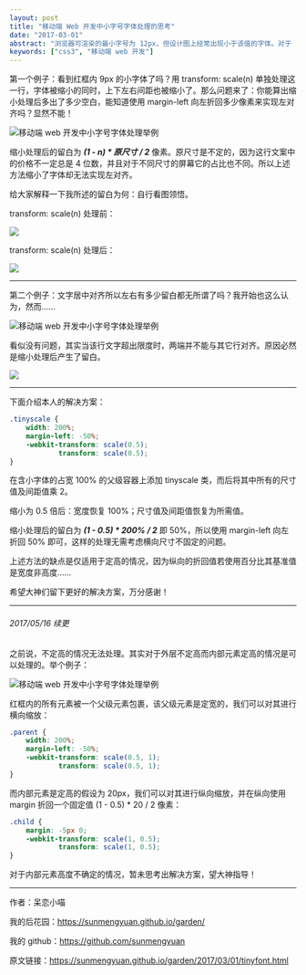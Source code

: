 ```yaml
---
layout: post
title: "移动端 Web 开发中小字号字体处理的思考"
date: "2017-03-01"
abstract: "浏览器可渲染的最小字号为 12px，但设计图上经常出现小于该值的字体。对于 11px 我往往就按 12px 处理了，可 9px 这样的超小字号处理成 12px 绝对太不地道啊。大家可能都知道通过 transform: scale(n) 能达到缩小字体的效果，但你没有发现并非十分好用？"
keywords: ["css3", "移动端 web 开发"]
---
```


第一个例子：看到红框内 9px 的小字体了吗？用 transform: scale(n) 单独处理这一行，字体被缩小的同时，上下左右间距也被缩小了。那么问题来了：你能算出缩小处理后多出了多少空白，能知道使用 margin-left 向左折回多少像素来实现左对齐吗？显然不能！

![移动端 web 开发中小字号字体处理举例](http://om4r1gige.bkt.clouddn.com/example-1.jpg)

缩小处理后的留白为 ___(1 - n) * 原尺寸 / 2___ 像素。原尺寸是不定的，因为这行文案中的价格不一定总是 4 位数，并且对于不同尺寸的屏幕它的占比也不同。所以上述方法缩小了字体却无法实现左对齐。

给大家解释一下我所述的留白为何：自行看图领悟。

transform: scale(n) 处理前：

![](http://om4r1gige.bkt.clouddn.com/tinyfont-space-before.png)

transform: scale(n) 处理后：

![](http://om4r1gige.bkt.clouddn.com/tinyfont-space-after.png)

*****

第二个例子：文字居中对齐所以左右有多少留白都无所谓了吗？我开始也这么认为，然而......

![移动端 web 开发中小字号字体处理举例](http://om4r1gige.bkt.clouddn.com/example-2.jpg)

看似没有问题，其实当该行文字超出限度时，两端并不能与其它行对齐。原因必然是缩小处理后产生了留白。

![](http://om4r1gige.bkt.clouddn.com/tinyfont-center-space.png)

*****

下面介绍本人的解决方案：

```css
.tinyscale {
    width: 200%;
    margin-left: -50%;
    -webkit-transform: scale(0.5);
            transform: scale(0.5);
}
```

在含小字体的占宽 100% 的父级容器上添加 tinyscale 类，而后将其中所有的尺寸值及间距值乘 2。

缩小为 0.5 倍后：宽度恢复 100%；尺寸值及间距值恢复为所需值。

缩小处理后的留白为 ___(1 - 0.5) * 200% / 2___ 即 50%，所以使用 margin-left 向左折回 50% 即可，这样的处理无需考虑横向尺寸不固定的问题。

上述方法的缺点是仅适用于定高的情况，因为纵向的折回值若使用百分比其基准值是宽度非高度......

希望大神们留下更好的解决方案，万分感谢！

*****

###### 2017/05/16 续更

之前说，不定高的情况无法处理。其实对于外层不定高而内部元素定高的情况是可以处理的。举个例子：

![移动端 web 开发中小字号字体处理举例](http://om4r1gige.bkt.clouddn.com/example-3.jpg)

红框内的所有元素被一个父级元素包裹，该父级元素是定宽的，我们可以对其进行横向缩放：

```css
.parent {
    width: 200%;
    margin-left: -50%;
    -webkit-transform: scale(0.5, 1);
            transform: scale(0.5, 1);
}
```

而内部元素是定高的假设为 20px，我们可以对其进行纵向缩放，并在纵向使用 margin 折回一个固定值 (1 - 0.5) * 20 / 2 像素：

```css
.child {
    margin: -5px 0;
    -webkit-transform: scale(1, 0.5);
            transform: scale(1, 0.5);
}
```

对于内部元素高度不确定的情况，暂未思考出解决方案，望大神指导！

*****

作者：呆恋小喵

我的后花园：<https://sunmengyuan.github.io/garden/>

我的 github：<https://github.com/sunmengyuan>

原文链接：<https://sunmengyuan.github.io/garden/2017/03/01/tinyfont.html>
